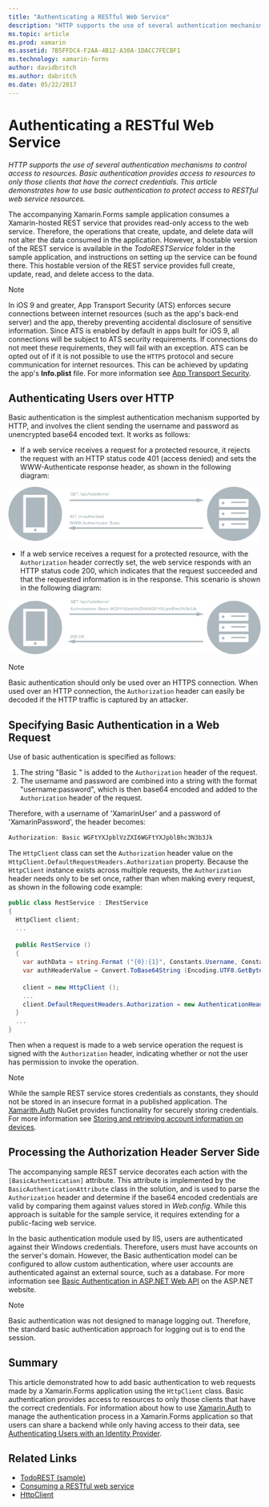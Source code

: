 ```yaml
---
title: "Authenticating a RESTful Web Service"
description: "HTTP supports the use of several authentication mechanisms to control access to resources. Basic authentication provides access to resources to only those clients that have the correct credentials. This article demonstrates how to use basic authentication to protect access to RESTful web service resources."
ms.topic: article
ms.prod: xamarin
ms.assetid: 7B5FFDC4-F2AA-4B12-A30A-1DACC7FECBF1
ms.technology: xamarin-forms
author: davidbritch
ms.author: dabritch
ms.date: 05/22/2017
---
```


# Authenticating a RESTful Web Service

_HTTP supports the use of several authentication mechanisms to control access to resources. Basic authentication provides access to resources to only those clients that have the correct credentials. This article demonstrates how to use basic authentication to protect access to RESTful web service resources._

The accompanying Xamarin.Forms sample application consumes a Xamarin-hosted REST service that provides read-only access to the web service. Therefore, the operations that create, update, and delete data will not alter the data consumed in the application. However, a hostable version of the REST service is available in the *TodoRESTService* folder in the sample application, and instructions on setting up the service can be found there. This hostable version of the REST service provides full create, update, read, and delete access to the data.

> [!NOTE]
> In iOS 9 and greater, App Transport Security (ATS) enforces secure connections between internet resources (such as the app's back-end server) and the app, thereby preventing accidental disclosure of sensitive information. Since ATS is enabled by default in apps built for iOS 9, all connections will be subject to ATS security requirements. If connections do not meet these requirements, they will fail with an exception.
> ATS can be opted out of if it is not possible to use the `HTTPS` protocol and secure communication for internet resources. This can be achieved by updating the app's **Info.plist** file. For more information see [App Transport Security](~/ios/app-fundamentals/ats.md).

## Authenticating Users over HTTP

Basic authentication is the simplest authentication mechanism supported by HTTP, and involves the client sending the username and password as unencrypted base64 encoded text. It works as follows:

- If a web service receives a request for a protected resource, it rejects the request with an HTTP status code 401 (access denied) and sets the WWW-Authenticate response header, as shown in the following diagram:

![](rest-images/basic-authentication-fail.png "Basic Authentication Failing")

- If a web service receives a request for a protected resource, with the `Authorization` header correctly set, the web service responds with an HTTP status code 200, which indicates that the request succeeded and that the requested information is in the response. This scenario is shown in the following diagram:

![](rest-images/basic-authentication-success.png "Basic Authentication Succeeding")

> [!NOTE]
> Basic authentication should only be used over an HTTPS connection. When used over an HTTP connection, the <code>Authorization</code> header can easily be decoded if the HTTP traffic is captured by an attacker.

## Specifying Basic Authentication in a Web Request

Use of basic authentication is specified as follows:

1. The string "Basic " is added to the `Authorization` header of the request.
1. The username and password are combined into a string with the format "username:password", which is then base64 encoded and added to the `Authorization` header of the request.

Therefore, with a username of 'XamarinUser' and a password of 'XamarinPassword', the header becomes:

```csharp
Authorization: Basic WGFtYXJpblVzZXI6WGFtYXJpblBhc3N3b3Jk
```

The `HttpClient` class can set the `Authorization` header value on the `HttpClient.DefaultRequestHeaders.Authorization` property. Because the `HttpClient` instance exists across multiple requests, the `Authorization` header needs only to be set once, rather than when making every request, as shown in the following code example:

```csharp
public class RestService : IRestService
{
  HttpClient client;
  ...

  public RestService ()
  {
    var authData = string.Format ("{0}:{1}", Constants.Username, Constants.Password);
    var authHeaderValue = Convert.ToBase64String (Encoding.UTF8.GetBytes (authData));

    client = new HttpClient ();
    ...
    client.DefaultRequestHeaders.Authorization = new AuthenticationHeaderValue ("Basic", authHeaderValue);
  }
  ...
}
```

Then when a request is made to a web service operation the request is signed with the `Authorization` header, indicating whether or not the user has permission to invoke the operation.

> [!NOTE]
> While the sample REST service stores credentials as constants, they should not be stored in an insecure format in a published application. The [Xamarith.Auth](https://www.nuget.org/packages/Xamarin.Auth/) NuGet provides functionality for securely storing credentials. For more information see [Storing and retrieving account information on devices](~/xamarin-forms/data-cloud/authentication/oauth.md).


## Processing the Authorization Header Server Side

The accompanying sample REST service decorates each action with the `[BasicAuthentication]` attribute. This attribute is implemented by the `BasicAuthenticationAttribute` class in the solution, and is used to parse the `Authorization` header and determine if the base64 encoded credentials are valid by comparing them against values stored in *Web.config*. While this approach is suitable for the sample service, it requires extending for a public-facing web service.

In the basic authentication module used by IIS, users are authenticated against their Windows credentials. Therefore, users must have accounts on the server's domain. However, the Basic authentication model can be configured to allow custom authentication, where user accounts are authenticated against an external source, such as a database. For more information see [Basic Authentication in ASP.NET Web API](http://www.asp.net/web-api/overview/security/basic-authentication) on the ASP.NET website.

> [!NOTE]
> Basic authentication was not designed to manage logging out. Therefore, the standard basic authentication approach for logging out is to end the session.

## Summary

This article demonstrated how to add basic authentication to web requests made by a Xamarin.Forms application using the `HttpClient` class. Basic authentication provides access to resources to only those clients that have the correct credentials. For information about how to use [Xamarin.Auth](https://www.nuget.org/packages/Xamarin.Auth/) to manage the authentication process in a Xamarin.Forms application so that users can share a backend while only having access to their data, see [Authenticating Users with an Identity Provider](~/xamarin-forms/data-cloud/authentication/oauth.md).


## Related Links

- [TodoREST (sample)](https://developer.xamarin.com/samples/xamarin-forms/WebServices/TodoREST/)
- [Consuming a RESTful web service](~/xamarin-forms/data-cloud/consuming/rest.md)
- [HttpClient](https://msdn.microsoft.com/library/system.net.http.httpclient(v=vs.110).aspx)
